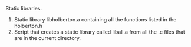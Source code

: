 Static libraries.  
1. Static library libholberton.a containing all the functions listed in the holberton.h  
2. Script that creates a static library called liball.a from all the .c files that are in the current directory.
